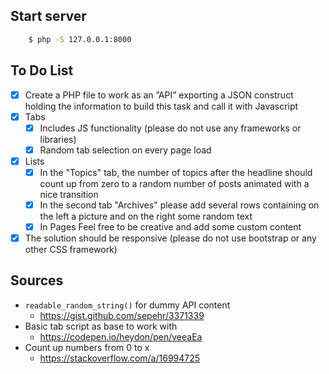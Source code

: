 ## Start server

```bash
    $ php -S 127.0.0.1:8000
```

## To Do List

* [x] Create a PHP file to work as an ”API” exporting a JSON construct holding the information to build this task and call it with Javascript
* [x] Tabs
    * [x] Includes JS functionality (please do not use any frameworks or libraries)
    * [x] Random tab selection on every page load
* [x] Lists
    * [x] In the "Topics" tab, the number of topics after the headline should count up from zero to a random number of posts animated with a nice transition
    * [x] In the second tab "Archives" please add several rows containing on the left a picture and on the right some random text
    * [x] In Pages Feel free to be creative and add some custom content
* [x] The solution should be responsive (please do not use bootstrap or any other CSS framework)

## Sources

- `readable_random_string()` for dummy API content
  - https://gist.github.com/sepehr/3371339
- Basic tab script as base to work with
  - https://codepen.io/heydon/pen/veeaEa
- Count up numbers from 0 to x
  - https://stackoverflow.com/a/16994725